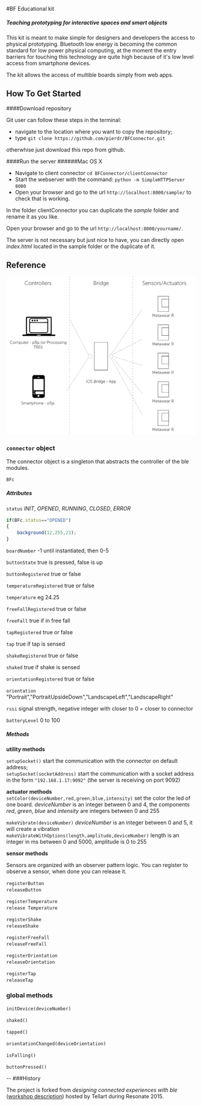 #BF Educational kit
##### Teaching prototyping for **interactive spaces** and **smart objects** 


This kit is meant to make simple for designers and developers the access to physical prototyping. Bluetooth low energy is becoming the common standard for low power physical computing, at the moment the entry barriers for touching this technology are quite high because of it's low level access from smartphone devices. 

The kit allows the access of multible boards simply from web apps.


## How To Get Started
####Download repository

Git user can follow these steps in the terminal:

- navigate to the location where you want to copy the repository;
- type ```git clone https://github.com/pierdr/BFConnector.git```


otherwhise just download this repo from github.
 
 
####Run the server
######Mac OS X 
- Navigate to client connector ```cd BFConnector/clientConnector```
- Start the webserver with the command: ```python -m SimpleHTTPServer 8000```
- Open your browser and go to the url ```http://localhost:8000/sample/``` to check that is working.

In the folder clientConnector you can duplicate the _sample_ folder and rename it as you like. 

Open your browser and go to the url ```http://localhost:8000/yourname/```.


The server is not necessary but just nice to have, you can directly open _index.html_ located in the sample folder or the duplicate of it.




## Reference
<p align="center" >
  <img src="archive/BFEducationalKit.png" alt="AFNetworking" title="AFNetworking">
</p>



### __`connector` object__

The connector object is a singleton that abstracts the controller of the ble modules. 


```javascript
BFc
```


##### Attributes

`status`  _INIT_, _OPENED_, _RUNNING_, _CLOSED_, _ERROR_

```javascript
if(BFc.status=="OPENED")
{
	background(12,255,23);
}

```


`boardNumber` -1 until instantiated, then 0-5

`buttonState` true is pressed, false is up

`buttonRegistered` true or false

`temperatureRegistered` true or false

`temperature` eg 24.25

`freeFallRegistered` true or false

`freeFall` true if in free fall

`tapRegistered` true or false

`tap` true if tap is sensed

`shakeRegistered` true or false

`shaked` true if shake is sensed

`orientationRegistered` true or false

`orientation` "Portrait","PortraitUpsideDown","LandscapeLeft","LandscapeRight"

`rssi` signal strength, negative integer with closer to 0 = closer to connector

`batteryLevel` 0 to 100

##### Methods
__utility methods__  
 
`setupSocket()` 					 start the communication with the connector on default address;  
`setupSocket(socketAddress)`   start the communication with a socket address in the form `"192.168.1.17:9092"` (the server is receiving on port 9092)  

__actuator methods__   
`setColor(deviceNumber,red,green,blue,intensity)` set the color the led of one board. _deviceNumber_ is an integer between 0 and 4, the components _red_, _green_, _blue_ and _intensity_ are integers between 0 and 255

`makeVibrate(deviceNumber)` _deviceNumber_ is an integer between 0 and 5, it will create a vibration
`makeVibrateWithOptions(length,amplitude,deviceNumber)` length is an integer in ms between 0 and 5000, amplitude is 0 to 255

__sensor methods__ 

Sensors are organized with an observer pattern logic. 
You can register to observe a sensor, when done you can release it.

`registerButton`  
`releaseButton`  

`registerTemperature`  
`release Temperature`

`registerShake`  
`releaseShake`

`registerFreeFall`  
`releaseFreeFall`

`registerOrientation`  
`releaseOrientation`

`registerTap`  
`releaseTap`


### global methods

`initDevice(deviceNumber)` 

`shaked()`

`tapped()`

`orientationChanged(deviceOrientation)`

`isFalling()`

`buttonPressed()`





--
###History

The project is forked from *designing connected experiences with ble* ([workshop description](http://resonate.io/2015/education/designing-connected-experiences-with-ble/)) hosted by Tellart during Resonate 2015.







